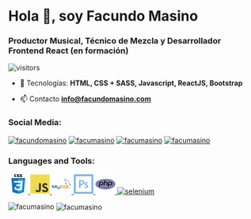 <h1 align="left">Hola 👋, soy Facundo Masino</h1>
<h3 align="left">Productor Musical, Técnico de Mezcla y Desarrollador Frontend React (en formación)</h3>

![visitors](https://visitor-badge.glitch.me/badge?page_id=facumasino.facundomasino)

- 🌱 Tecnologías: **HTML, CSS + SASS, Javascript, ReactJS, Bootstrap**

- 📫 Contacto **info@facundomasino.com**

<h3 align="left">Social Media:</h3>
<p align="left">
<a href="https://linkedin.com/in/facundomasino" target="blank"><img align="center" src="https://raw.githubusercontent.com/rahuldkjain/github-profile-readme-generator/master/src/images/icons/Social/linked-in-alt.svg" alt="facundomasino" height="30" width="40" /></a>
<a href="https://fb.com/facumasino" target="blank"><img align="center" src="https://raw.githubusercontent.com/rahuldkjain/github-profile-readme-generator/master/src/images/icons/Social/facebook.svg" alt="facumasino" height="30" width="40" /></a>
<a href="https://instagram.com/facumasino" target="blank"><img align="center" src="https://raw.githubusercontent.com/rahuldkjain/github-profile-readme-generator/master/src/images/icons/Social/instagram.svg" alt="facumasino" height="30" width="40" /></a>
<a href="https://www.youtube.com/c/facumasino" target="blank"><img align="center" src="https://raw.githubusercontent.com/rahuldkjain/github-profile-readme-generator/master/src/images/icons/Social/youtube.svg" alt="facumasino" height="30" width="40" /></a>
</p>

<h3 align="left">Languages and Tools:</h3>
<p align="left"> <a href="https://www.w3schools.com/css/" target="_blank"> <img src="https://raw.githubusercontent.com/devicons/devicon/master/icons/css3/css3-original-wordmark.svg" alt="css3" width="40" height="40"/> </a> <a href="https://developer.mozilla.org/en-US/docs/Web/JavaScript" target="_blank"> <img src="https://raw.githubusercontent.com/devicons/devicon/master/icons/javascript/javascript-original.svg" alt="javascript" width="40" height="40"/> </a> <a href="https://www.mysql.com/" target="_blank"> <img src="https://raw.githubusercontent.com/devicons/devicon/master/icons/mysql/mysql-original-wordmark.svg" alt="mysql" width="40" height="40"/> </a> <a href="https://www.photoshop.com/en" target="_blank"> <img src="https://raw.githubusercontent.com/devicons/devicon/master/icons/photoshop/photoshop-line.svg" alt="photoshop" width="40" height="40"/> </a> <a href="https://www.php.net" target="_blank"> <img src="https://raw.githubusercontent.com/devicons/devicon/master/icons/php/php-original.svg" alt="php" width="40" height="40"/> </a> <a href="https://www.selenium.dev" target="_blank"> <img src="https://raw.githubusercontent.com/detain/svg-logos/780f25886640cef088af994181646db2f6b1a3f8/svg/selenium-logo.svg" alt="selenium" width="40" height="40"/> </a> </p>

<p><img align="left" src="https://github-readme-stats.vercel.app/api/top-langs?username=facumasino&show_icons=true&locale=en&layout=compact" alt="facumasino" /></p>

<p>&nbsp;<img align="center" src="https://github-readme-stats.vercel.app/api?username=facumasino&show_icons=true&locale=en" alt="facumasino" /></p>
